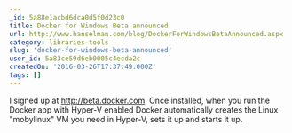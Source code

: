```yaml
---
_id: 5a88e1acbd6dca0d5f0d23c0
title: Docker for Windows Beta announced
url: http://www.hanselman.com/blog/DockerForWindowsBetaAnnounced.aspx
category: libraries-tools
slug: 'docker-for-windows-beta-announced'
user_id: 5a83ce59d6eb0005c4ecda2c
createdOn: '2016-03-26T17:37:49.000Z'
tags: []
---
```


I signed up at http://beta.docker.com. Once installed, when you run the Docker app with Hyper-V enabled Docker automatically creates the Linux "mobylinux" VM you need in Hyper-V, sets it up and starts it up.
